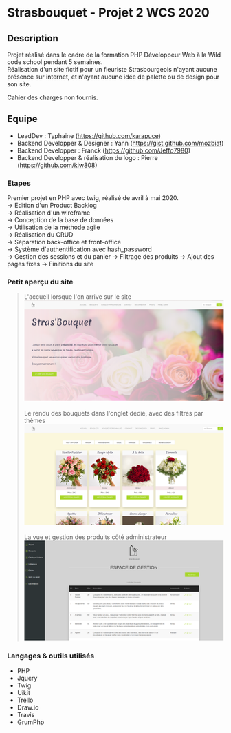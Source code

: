 # Strasbouquet - Projet 2 WCS 2020

## Description
Projet réalisé dans le cadre de la formation PHP Développeur Web à la Wild code school pendant 5 semaines. <br>
Réalisation d'un site fictif pour un fleuriste Strasbourgeois n'ayant aucune présence sur internet, et n'ayant aucune idée de palette ou de design pour son site. <br>

Cahier des charges non fournis.

## Equipe

 - LeadDev : Typhaine (https://github.com/karapuce)
 - Backend Developper & Designer : Yann (https://gist.github.com/mozbiat)
 - Backend Developper : Franck (https://github.com/Jeffo7980)
 - Backend Developper & réalisation du logo : Pierre (https://github.com/kiw808)

### Etapes

Premier projet en PHP avec twig, réalisé de avril à mai 2020. 
 <br> 
 -> Edition d'un Product Backlog <br>
 -> Réalisation d'un wireframe <br>
 -> Conception de la base de données <br>
 -> Utilisation de la méthode agile <br>
 -> Réalisation du CRUD <br>
 -> Séparation back-office et front-office <br>
 -> Système d'authentification avec hash_password <br>
 -> Gestion des sessions et du panier
 -> Filtrage des produits
 -> Ajout des pages fixes
 -> Finitions du site

### Petit aperçu du site

>L'accueil lorsque l'on arrive sur le site ![homepage](home_page.png)
<br> <br>
>Le rendu des bouquets dans l'onglet dédié, avec des filtres par thèmes ![page des bouquets](bouquets.png)
<br> <br>
>La vue et gestion des produits côté administrateur ![panel admin](panel_admin.png)


### Langages & outils utilisés

<ul>
    <li>PHP</li>
    <li>Jquery</li>
    <li>Twig</li>
    <li>Uikit</li>
    <li>Trello</li>
    <li>Draw.io</li>
    <li>Travis</li>
    <li>GrumPhp</li>
</ul>
